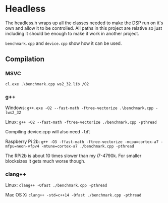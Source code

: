 # Headless
The headless.h wraps up all the classes needed to make the DSP run on it's own and allow it to be controlled. All paths in this project are relative so just including it should be enough to make it work in another project.

`benchmark.cpp` and `device.cpp` show how it can be used.

## Compilation
### MSVC
`cl.exe .\benchmark.cpp ws2_32.lib /O2`

### g++
Windows: `g++.exe -O2 --fast-math -ftree-vectorize .\benchmark.cpp -lws2_32`

Linux: `g++ -O2 --fast-math -ftree-vectorize ./benchmark.cpp -pthread`

Compiling device.cpp will also need `-ldl`

Raspberry Pi 2b: `g++ -O3 -ffast-math -ftree-vectorize -mcpu=cortex-a7 -mfpu=neon-vfpv4 -mtune=cortex-a7 ./benchmark.cpp -pthread`

The RPi2b is about 10 times slower than my i7-4790k. For smaller blocksizes it gets much worse though.

### clang++
Linux: `clang++ -Ofast ./benchmark.cpp -pthread`

Mac OS X: `clang++ -std=c++14 -Ofast ./benchmark.cpp -pthread`
